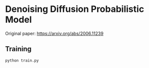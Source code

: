 # Denoising Diffusion Probabilistic Model

Original paper: https://arxiv.org/abs/2006.11239
## Training

```
python train.py
```
